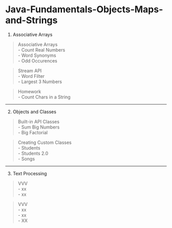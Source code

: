 # Java-Fundamentals-Objects-Maps-and-Strings


1. Associative Arrays 
  
  >Associative Arrays \
    - Count Real Numbers\
    - Word Synonyms\
    - Odd Occurences
    
  >Stream API\
    - Word Filter\
    - Largest 3 Numbers

  >Homework\
    - Count Chars in a String
    
---------------------------------------

2. Objects and Classes
  
  >Built-in API Classes \
    - Sum Big Numbers\
    - Big Factorial

  >Creating Custom Classes\
    - Students\
    - Students 2.0\
    - Songs

---------------------------------------

3. Text Processing
  
  >VVV \
    - xx\
    - xx

  >VVV\
    - xx\
    - xx\
    - XX
